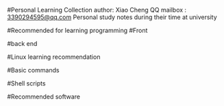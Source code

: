 #Personal Learning Collection
author: Xiao Cheng
QQ mailbox : 3390294595@qq.com
Personal study notes during their time at university

#Recommended for learning programming
#Front

#back end


#Linux learning recommendation

#Basic commands

#Shell scripts

#Recommended software

